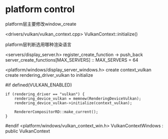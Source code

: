

# platform control



platform层主要修改window_create

<drivers/vulkan/vulkan_context.cpp>
VulkanContext::initialize()



platform层判断选用哪种渲染语言

<servers/display_server.h>
register_create_function -> push_back server_create_functions[MAX_SERVERS] :: MAX_SERVERS = 64


<platform/windows/display_server_windows.h>
create context_vulkan
create rendering_driver_vulkan to initialize

#if defined(VULKAN_ENABLED)

	if (rendering_driver == "vulkan") {
		rendering_device_vulkan = memnew(RenderingDeviceVulkan);
		rendering_device_vulkan->initialize(context_vulkan);

		RendererCompositorRD::make_current();
	}
#endif
<platform/windows/vulkan_context_win.h>
VulkanContextWindows : public VulkanContext
